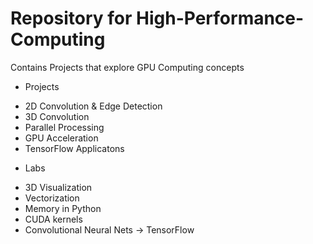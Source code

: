 # Repository for High-Performance-Computing

Contains Projects that explore GPU Computing concepts

* Projects
- 2D Convolution & Edge Detection
- 3D Convolution
- Parallel Processing
- GPU Acceleration
- TensorFlow Applicatons

* Labs
- 3D Visualization
- Vectorization
- Memory in Python
- CUDA kernels
- Convolutional Neural Nets -> TensorFlow

